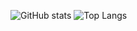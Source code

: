 ![GitHub stats](https://github-readme-stats.vercel.app/api?username=LeadRDRK)
![Top Langs](https://github-readme-stats.vercel.app/api/top-langs/?username=LeadRDRK&layout=donut)
